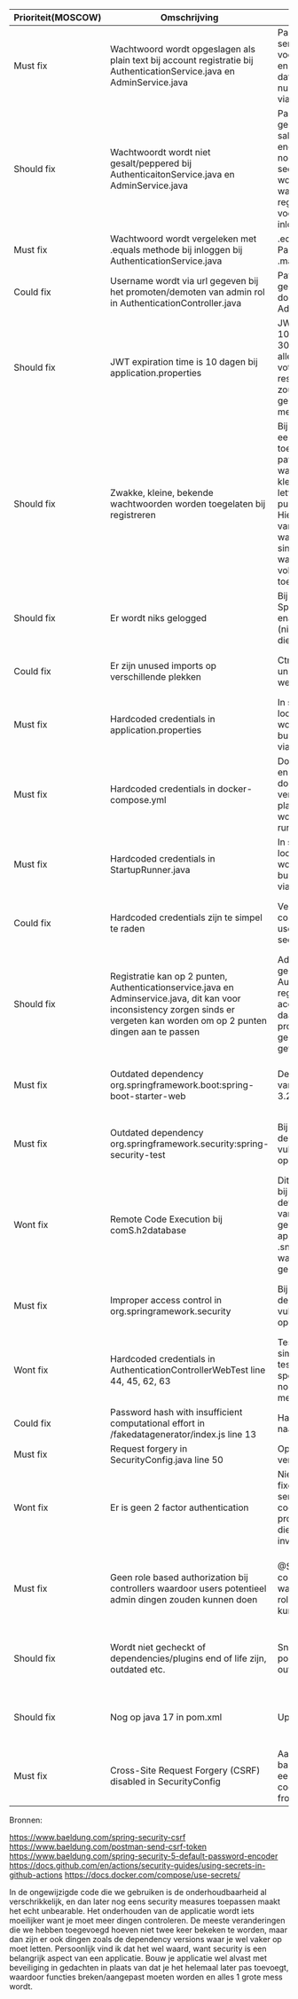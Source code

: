 | Prioriteit(MOSCOW) | Omschrijving                                                                                                                                                                     | Fix                                                                                                                                                                                                                                                                                                                            | Bron                                                                                          |
|--------------------|----------------------------------------------------------------------------------------------------------------------------------------------------------------------------------|--------------------------------------------------------------------------------------------------------------------------------------------------------------------------------------------------------------------------------------------------------------------------------------------------------------------------------|-----------------------------------------------------------------------------------------------|
| Must fix           | Wachtwoord wordt opgeslagen als plain text bij account registratie bij AuthenticationService.java en AdminService.java                                                           | PasswordEncoder bij services toegevoegd en voordat user gecreeerd en opgeslagen wordt in databse wordt password nu eerst nog geencode via .encode()                                                                                                                                                                            | OWASP A3:2017 – Sensitive Data Exposure: plain text passwords                                 |
| Should fix         | Wachtwoordt wordt niet gesalt/peppered bij AuthenticaitonService.java en AdminService.java                                                                                       | PasswordEncoder gebruikt BCrypt en die salt automatisch voor encoden, daarnaast ook nog los een pepper in secret file die toegevoegd wordt aan einde van wachtwoord bij registreren en inloggen voor het encoden en bij inloggen                                                                                               | OWASP A3:2017 – Sensitive Data Exposure: weakly secured                                       |
| Must fix           | Wachtwoord wordt vergeleken met .equals methode bij inloggen bij AuthenticationService.java                                                                                      | .equals vervangen door PasswordEncoder .matches functie                                                                                                                                                                                                                                                                        | Timing attack                                                                                 |
| Could fix          | Username wordt via url gegeven bij het promoten/demoten van admin rol in AuthenticationController.java                                                                           | Path variable eruit gehaald en vervangen door requestbody via AdminRequest.java                                                                                                                                                                                                                                                | OWASP A3:2017 – Sensitive Data Exposure: exposed in url                                       |
| Should fix         | JWT expiration time is 10 dagen bij application.properties                                                                                                                       | JWT Expiration time van 10 dagen veranderd naar 30 minutes. Applicatie is alleen importen van votes/candidates en resultaten bekijken en dus zou 30 minuten meer dan genoeg moeten zijn voor meeste usecases                                                                                                                   | OWASP A2:2017 – Broken Authentication: Too long session timeouts                              |
| Should fix         | Zwakke, kleine, bekende wachtwoorden worden toegelaten bij registreren                                                                                                           | Bij RegisterRequest.java een minSize van 12 toegevoegd en een RegEx pattern die wilt dat een wachtwoord minimaal 2 kleine letters, 2 grote letters, 2 nummers, 2 punctuation marks bevat. Hiermee is een blacklist van bekende wachtwoorden niet nodig sinds bekende wachtwoorden niet voldoen aan de toegevoegde restrictions | OWASP A2:2017 – Broken Authentication: Credential stuffing through commonly used passwords    |
| Should fix         | Er wordt niks gelogged                                                                                                                                                           | Bij application.properties Springs built in logging enabled op info mode (niet debug mode want die geeft te veel info)                                                                                                                                                                                                         | OWASP A10:2017 – Insufficient Logging & Monitoring                                            |
| Could fix          | Er zijn unused imports op verschillende plekken                                                                                                                                  | Ctrl+Alt+O heeft alle unused imports weggehaald                                                                                                                                                                                                                                                                                | OWASP A6:2017 – Security Misconfiguration: Unused imports                                     |
| Must fix           | Hardcoded credentials in application.properties                                                                                                                                  | In secret.properties op local. Tijdens een push worden values voor de build pipeline vervangen via github secrets                                                                                                                                                                                                              | OWASP A3:2017 – Sensitive Data Exposure: hardcoded credentials                                |
| Must fix           | Hardcoded credentials in docker-compose.yml                                                                                                                                      | Docker secrets gecreeerd en de echte credentials in docker-compose.yml vervangen door placeholders die weer worden vervangen bij het runnen                                                                                                                                                                                    | OWASP A3:2017 – Sensitive Data Exposure: hardcoded credentials                                |
| Must fix           | Hardcoded credentials in StartupRunner.java                                                                                                                                      | In secret.properties op local. Tijdens een push worden values voor de build pipeline vervangen via github secrets                                                                                                                                                                                                              | OWASP A3:2017 – Sensitive Data Exposure: hardcoded credentials                                |
| Could fix          | Hardcoded credentials zijn te simpel te raden                                                                                                                                    | Vervanged door meer complicated usernames/passwords in secrets                                                                                                                                                                                                                                                                 | OWASP A2:2017 – Broken Authentication: commonly used credentials                              |
| Should fix         | Registratie kan op 2 punten, Authenticationservice.java en Adminservice.java, dit kan voor inconsistency zorgen sinds er vergeten kan worden om op 2 punten dingen aan te passen | Adminservice.java gebruik laten maken van Authenticationservice.java register methode om accounts te registreren en daarna via Admins promote functie de gebruiker de admin rol geven                                                                                                                                          | OWASP A6:2017 – Security Misconfiguration                                                     |
| Must fix           | Outdated dependency org.springframework.boot:spring-boot-starter-web                                                                                                             | Dependency geupdate van versie 3.2.3 naar 3.2.5                                                                                                                                                                                                                                                                                | Snyk & OWASP A6:2017 – Security Misconfiguration: Not up to date                              |
| Must fix           | Outdated dependency org.springframework.security:spring-security-test                                                                                                            | Bij updaten van andere dependency is vulnerability ermee opgelost                                                                                                                                                                                                                                                              | Snyk & OWASP A6:2017 – Security Misconfiguration: Not up to date                              |
| Wont fix           | Remote Code Execution bij comS.h2database                                                                                                                                        | Dit is vooral een probleem bij het overwriten van de default WebAllowOthers van false naar true, dit gebeurt niet in onze applicatie dus ik heb een .snyk file aangemaakt waar de vulnerability geignored wordt                                                                                                                | Snyk & OWASP A9:2017 – Using Components with Known Vulnerabilities                            |
| Must fix           | Improper access control in org.springramework.security                                                                                                                           | Bij updaten van andere dependency is vulnerability ermee opgelost                                                                                                                                                                                                                                                              | Snyk & OWASP A6:2017 – Security Misconfiguration: Not up to date                              |
| Wont fix           | Hardcoded credentials in AuthenticationControllerWebTest line 44, 45, 62, 63                                                                                                     | Test credentials zijn heel simpel en werken alleen in test environment bij specifieke tests dus niet nodig om te vervangen met secrets                                                                                                                                                                                         | Snyk                                                                                          |
| Could fix          | Password hash with insufficient computational effort in /fakedatagenerator/index.js line 13                                                                                      | Hashmethode van md5 naar sha256 veranderd                                                                                                                                                                                                                                                                                      | Snyk                                                                                          |
| Must fix           | Request forgery in SecurityConfig.java line 50                                                                                                                                   | Op mysterieuze wijze verdwenen                                                                                                                                                                                                                                                                                                 | Snyk                                                                                          |
| Wont fix           | Er is geen 2 factor authentication                                                                                                                                               | Niet gedaan maar bv te fixen door een email service te hebben die een code stuurt naar user bij proberen inloggen en user die code erbij nog laten invullen                                                                                                                                                                    | OWASP A2:2017 – Broken Authentication: Having a password as only factor                       |
| Must fix           | Geen role based authorization bij controllers waardoor users potentieel admin dingen zouden kunnen doen                                                                          | @Secured bij alle controllers toegevoegd waar alleen users met rollen bij zouden moeten kunnen komen                                                                                                                                                                                                                           | OWASP A5:2017 – Broken Access Control: Able to use authenticated endpoints not meant for user |
| Should fix         | Wordt niet gecheckt of dependencies/plugins end of life zijn, outdated etc.                                                                                                      | Snyk gedownload die pom checkt voor outdated/unsecure dingen                                                                                                                                                                                                                                                                   | OWASP A9:2017 – Using Components with Known Vulnerabilities                                   |
| Should fix         | Nog op java 17 in pom.xml                                                                                                                                                        | Update naar java 21                                                                                                                                                                                                                                                                                                            | Snyk & OWASP A6:2017 – Security Misconfiguration: Not up to date                              |
| Must fix           | Cross-Site Request Forgery (CSRF) disabled in SecurityConfig                                                                                                                     | Aangezet met een hele basic implementation die een csrf token in een cookie geeft voor de frontend om op te pakken                                                                                                                                                                                                             | Snyk & OWASP A6:2017 – CSRF                                                                   |

Bronnen:

https://www.baeldung.com/spring-security-csrf
https://www.baeldung.com/postman-send-csrf-token
https://www.baeldung.com/spring-security-5-default-password-encoder
https://docs.github.com/en/actions/security-guides/using-secrets-in-github-actions
https://docs.docker.com/compose/use-secrets/


In de ongewijzigde code die we gebruiken is de onderhoudbaarheid al verschrikkelijk, en dan later nog eens security 
measures toepassen maakt het echt unbearable. Het onderhouden van de applicatie wordt iets moeilijker want je moet meer
dingen controleren. De meeste veranderingen die we hebben toegevoegd hoeven niet twee keer bekeken te worden, maar dan
zijn er ook dingen zoals de dependency versions waar je wel vaker op moet letten. Persoonlijk vind ik dat het wel waard, want security is een belangrijk aspect van een applicatie. Bouw je applicatie wel alvast met beveiliging in gedachten in plaats van dat je het helemaal later pas toevoegt, waardoor functies breken/aangepast moeten worden en alles 1 grote mess wordt.